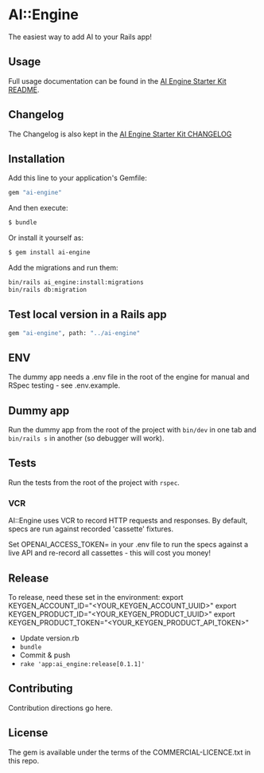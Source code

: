 # AI::Engine

The easiest way to add AI to your Rails app!

## Usage

Full usage documentation can be found in the [AI Engine Starter Kit README](https://github.com/alexrudall/ai-engine-starter-kit).

## Changelog

The Changelog is also kept in the [AI Engine Starter Kit CHANGELOG](https://github.com/alexrudall/ai-engine-starter-kit/blob/main/CHANGELOG.md)

## Installation

Add this line to your application's Gemfile:

```ruby
gem "ai-engine"
```

And then execute:

```bash
$ bundle
```

Or install it yourself as:

```bash
$ gem install ai-engine
```

Add the migrations and run them:

```bash
bin/rails ai_engine:install:migrations
bin/rails db:migration
```

## Test local version in a Rails app

```bash
gem "ai-engine", path: "../ai-engine"
```

## ENV

The dummy app needs a .env file in the root of the engine for manual and RSpec testing - see .env.example.

## Dummy app

Run the dummy app from the root of the project with `bin/dev` in one tab and `bin/rails s` in another (so debugger will work).

## Tests

Run the tests from the root of the project with `rspec`.

### VCR

AI::Engine uses VCR to record HTTP requests and responses. By default, specs are run against recorded 'cassette' fixtures.

Set OPENAI_ACCESS_TOKEN= in your .env file to run the specs against a live API and re-record all cassettes - this will cost you money!

## Release

To release, need these set in the environment:
export KEYGEN_ACCOUNT_ID="<YOUR_KEYGEN_ACCOUNT_UUID>"
export KEYGEN_PRODUCT_ID="<YOUR_KEYGEN_PRODUCT_UUID>"
export KEYGEN_PRODUCT_TOKEN="<YOUR_KEYGEN_PRODUCT_API_TOKEN>"

- Update version.rb
- `bundle`
- Commit & push
- `rake 'app:ai_engine:release[0.1.1]'`

## Contributing

Contribution directions go here.

## License

The gem is available under the terms of the COMMERCIAL-LICENCE.txt in this repo.
